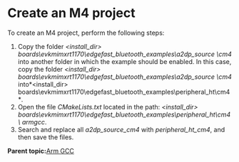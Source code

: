 # Create an M4 project

To create an M4 project, perform the following steps:

1.  Copy the folder *<install\_dir\> boards\\evkmimxrt1170\\edgefast\_bluetooth\_examples\\a2dp\_source \\cm4* into another folder in which the example should be enabled. In this case, copy the folder *<install\_dir\> boards\\evkmimxrt1170\\edgefast\_bluetooth\_examples\\a2dp\_source \\cm4* into*<install\_dir\> boards\\evkmimxrt1170\\edgefast\_bluetooth\_examples\\peripheral\_ht\\cm4*.
2.  Open the file *CMakeLists.txt* located in the path: *<install\_dir\> boards\\evkmimxrt1170\\edgefast\_bluetooth\_examples\\peripheral\_ht\\cm4\\ armgcc*.
3.  Search and replace all *a2dp\_source\_cm4* with *peripheral\_ht\_cm4*, and then save the files.

**Parent topic:**[Arm GCC](../topics/arm_gcc.md)


